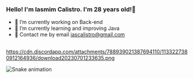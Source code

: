### Hello! I'm Iasmim Calistro. I'm 28 years old!👋


- 🔭 I’m currently working on Back-end
- 🌱 I’m currently learning and improving Java
- 💬 Contact me by email iascalistro@gmail.com
##
https://cdn.discordapp.com/attachments/788939021387694110/1133227380912164936/download20230701233635.png

![Snake animation](https://github.com/iasmimcalistro/blob/output/github-contribution-grid-snake.svg)
